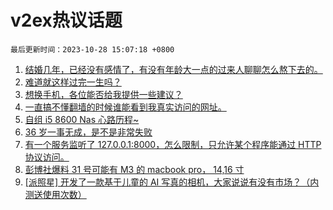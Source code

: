 # v2ex热议话题

`最后更新时间：2023-10-28 15:07:18 +0800`

1. [结婚几年，已经没有感情了，有没有年龄大一点的过来人聊聊怎么熬下去的。](https://www.v2ex.com/t/986200)
1. [难道就这样过完一生吗？](https://www.v2ex.com/t/986042)
1. [想换手机，各位能否给我提供一些建议？](https://www.v2ex.com/t/986041)
1. [一直搞不懂翻墙的时候谁能看到我真实访问的网址。](https://www.v2ex.com/t/986047)
1. [自组 i5 8600 Nas 心路历程~](https://www.v2ex.com/t/986050)
1. [36 岁一事无成，是不是非常失败](https://www.v2ex.com/t/986206)
1. [有一个服务监听了 127.0.0.1:8000，怎么限制，只允许某个程序能通过 HTTP 协议访问。](https://www.v2ex.com/t/986086)
1. [彭博社爆料 31 号可能有 M3 的 macbook pro， 14,16 寸](https://www.v2ex.com/t/986153)
1. [[派照星] 开发了一款基于儿童的 AI 写真的相机，大家说说有没有市场？（内测送使用次数）](https://www.v2ex.com/t/986109)

